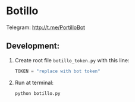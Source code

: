# Botillo

Telegram: http://t.me/PortilloBot

## Development:
1. Create root file `botillo_token.py` with this line:

    ```python
    TOKEN = "replace with bot token"
    ```
2. Run at terminal:

    ```
    python botillo.py
    ```